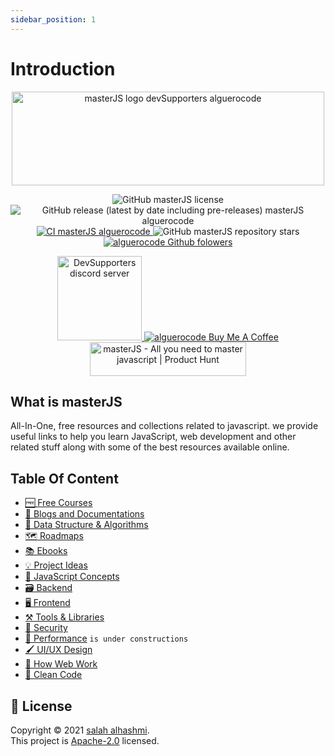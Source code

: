 ```yaml
---
sidebar_position: 1
---
```


# Introduction

<p align="center">
<img src="https://user-images.githubusercontent.com/75932477/155848823-adea4766-cda8-46b2-a178-d1092ade13bb.png" alt="masterJS logo devSupporters alguerocode" width="500" height="150"/>
</p>
<p align="center" class="intro-badges-img">
<img src="https://img.shields.io/github/license/devSupporters/masterJS" alt="GitHub masterJS license"/>

<img src="https://img.shields.io/github/v/release/devSupporters/masterJS?include_prereleases" alt="GitHub release (latest by date including pre-releases) masterJS alguerocode"/>
  
  <a href="https://github.com/devSupporters/masterJS/actions/workflows/main.yml">
<img src="https://github.com/devSupporters/masterJS/actions/workflows/main.yml/badge.svg" alt="CI masterJS alguerocode"/>
  </a>
<img src="https://img.shields.io/github/stars/devSupporters/masterJS" alt="GitHub masterJS repository stars"/>

<a href="https://github.com/alguerocode">
  <img src="https://img.shields.io/github/followers/alguerocode?style=social" alt="alguerocode Github folowers"/>
</a>

</p>

<p align="center">
  <a href="https://discord.gg/cfyQkKcd" class="intro-badges-img">
  <img width="135" src="https://img.shields.io/badge/Discord-7289DA?style=for-the-badge&logo=discord&logoColor=white" alt="DevSupporters discord server"/>
  </a>
  <a href="https://www.buymeacoffee.com/alhashmis28">
  <img src="https://www.buymeacoffee.com/assets/img/custom_images/orange_img.png" alt="alguerocode Buy Me A Coffee"/>
    </a>
<a href="https://www.producthunt.com/posts/masterjs?utm_source=badge-featured&utm_medium=badge&utm_souce=badge-masterjs" target="_blank"><img src="https://api.producthunt.com/widgets/embed-image/v1/featured.svg?post_id=333967&theme=light" alt="masterJS - All you need to master javascript | Product Hunt" style="width: 250px; height: 54px;" width="175" height="40" /></a>
</p>
  

## What is masterJS

All-In-One, free resources and collections related to javascript. we provide useful links to help you  learn JavaScript, web development and other related stuff along with some of the best resources available online.

## Table Of Content

- [🆓 Free Courses](/docs/free-courses)
- [📰 Blogs and Documentations](/docs/blogs-documenations)
- [🧮 Data Structure & Algorithms](/docs/dsa)  
- [🗺️ Roadmaps](/docs/roadmaps)  
- [📚 Ebooks](/docs/ebooks)  
- [💡 Project Ideas](/docs/ideas)  
- [🧠 JavaScript Concepts](/docs/concepts)  
- [🗃️ Backend](/docs/backend)  
- [🖥️ Frontend](/docs/frontend)
- [⚒️ Tools & Libraries](/docs/tools)  
- [🔐 Security](/docs/security)  
- [🏇 Performance](/docs/performance) `is under constructions`  
- [🖌️ UI/UX Design](/docs/design)  
- [🧬 How Web Work](/docs/how-work)  
- [🧹 Clean Code](/docs/clean-code)
 
## 📝 License

Copyright © 2021 [salah alhashmi](https://github.com/alguerocode).<br />
This project is [Apache-2.0](https://github.com/devSupporters/masterJS/blob/master/LICENSE) licensed.
